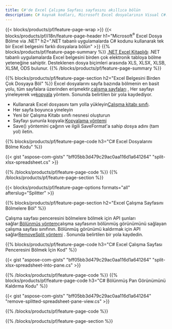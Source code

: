 ```yaml
---
title: C#'de Excel Çalışma Sayfası sayfasını akıllıca bölün
description: C# kaynak kodları, Microsoft Excel dosyalarının Visual C#.NET uygulamalarında birden çok dosyaya nasıl bölüneceğini açıklar
---
```

{{< blocks/products/pf/feature-page-wrap >}}
{{< blocks/products/pf/i18n/feature-page-header h1="Microsoft<sup>&reg;</sup> Excel Dosya Bölme via .NET" h2=".NET tabanlı uygulamalarda C# kodunu kullanarak tek bir Excel belgesini farklı dosyalara bölün" >}}
{{% blocks/products/pf/feature-page-summary %}}
[.NET Excel Kitaplığı](/cells/tr/net/) .NET tabanlı uygulamalarda Excel belgesini birden çok elektronik tabloya bölme yeteneğine sahiptir. Desteklenen dosya biçimleri arasında XLS, XLSX, XLSB, XLSM, ODS bulunur.
{{% /blocks/products/pf/feature-page-summary %}}

{{% blocks/products/pf/feature-page-section h2="Excel Belgesini Birden Çok Dosyaya Böl" %}}
 Excel dosyalarını sayfa bazında bölmenin en basit yolu, tüm sayfalara üzerinden erişmektir.[çalışma sayfaları](https://reference.aspose.com/cells/net/aspose.cells/workbook/properties/worksheets) , Her sayfayı yineleyerek ve[kopyala](https://reference.aspose.com/cells/net/aspose.cells/worksheet/methods/copy) yöntem. Sonunda belirtilen bir yola kaydediyor.

 + Kullanarak Excel dosyasını tam yolla yükleyin[Çalışma kitabı sınıfı](https://reference.aspose.com/cells/net/aspose.cells/workbook).
+ Her sayfa boyunca yineleyin
+ Yeni bir Çalışma Kitabı sınıfı nesnesi oluşturun
 + Sayfayı şununla kopyala:[Kopyalama yöntemi](https://reference.aspose.com/cells/net/aspose.cells/worksheet/methods/copy)
+ Save() yöntemini çağırın ve ilgili SaveFormat'a sahip dosya adını (tam yol) iletin.

{{% blocks/products/pf/feature-page-code h3="C# Excel Dosyalarını Bölme Kodu" %}}

{{< gist "aspose-com-gists" "bff05bb3d479c29ac0aa116d1a641264" "split-xlsx-spreadsheet.cs" >}}

{{% /blocks/products/pf/feature-page-code %}}
{{% /blocks/products/pf/feature-page-section %}}

{{< blocks/products/pf/feature-page-options formats="all" afterslug="Splitter" >}}

{{% blocks/products/pf/feature-page-section h2="Excel Çalışma Sayfasını Bölmelere Böl" %}}

 Çalışma sayfası penceresini bölmelere bölmek için API şunları sağlar:[Bölünmüş yöntem](https://reference.aspose.com/cells/net/aspose.cells/worksheet/methods/split)çalışma sayfasının bölünmüş görünümünü sağlayan çalışma sayfası sınıfının. Bölünmüş görünümü kaldırmak için API sağlar[RemoveSplit yöntemi](https://reference.aspose.com/cells/net/aspose.cells/worksheet/methods/removesplit) . Sonunda belirtilen bir yola kaydedin.

{{% blocks/products/pf/feature-page-code h3="C# Excel Çalışma Sayfası Penceresini Bölmek İçin Kod" %}}

{{< gist "aspose-com-gists" "bff05bb3d479c29ac0aa116d1a641264" "split-xlsx-spreadsheet-into-pane.cs" >}}

{{% /blocks/products/pf/feature-page-code %}}
{{% blocks/products/pf/feature-page-code h3="C# Bölünmüş Pan Görünümünü Kaldırma Kodu" %}}

{{< gist "aspose-com-gists" "bff05bb3d479c29ac0aa116d1a641264" "remove-splitted-spreadsheet-pane-view.cs" >}}

{{% /blocks/products/pf/feature-page-code %}}

{{% /blocks/products/pf/feature-page-section %}}
